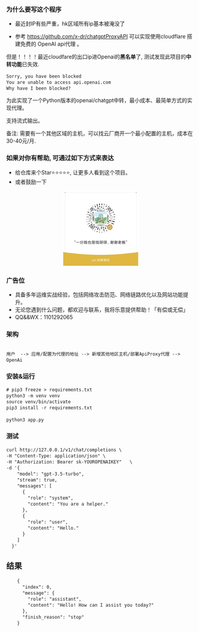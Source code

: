 ### 为什么要写这个程序

- 最近封IP有些严重，hk区域所有ip基本被淹没了

- 参考 https://github.com/x-dr/chatgptProxyAPI 可以实现使用cloudflare 搭建免费的 OpenAI api代理 。

但是！！！！最近cloudfare的出口ip进Openai的**黑名单**了, 测试发现此项目的**中转功能**已失效.

```
Sorry, you have been blocked
You are unable to access api.openai.com
Why have I been blocked?
```

为此实现了一个Python版本的openai/chatgpt中转，最小成本、最简单方式的实现代理。

支持流式输出。

备注: 需要有一个其他区域的主机，可以找云厂商开一个最小配置的主机，成本在30-40元/月.

### 如果对你有帮助, 可通过如下方式来表达

- 给仓库来个Star⭐️⭐️⭐️⭐️⭐️, 让更多人看到这个项目。
- 或者鼓励一下

<p align="center">
  <img src="./images/zanshangma.jpg" width="200" height="200">
</p>

### 广告位

- 具备多年运维实战经验，包括网络攻击防范、网络链路优化以及网站功能提升。
- 无论您遇到什么问题，都欢迎与联系，我将乐意提供帮助！「有偿或无偿」
- QQ&&WX：1101292065


### 架构

```shell

用户  --> 应用/配置为代理的地址 --> 新增其他地区主机/部署ApiProxy代理 --> OpenAi 

```

### 安装&运行

```shell
# pip3 freeze > requirements.txt
python3 -m venv venv
source venv/bin/activate
pip3 install -r requirements.txt

python3 app.py

```

### 测试

```shell
curl http://127.0.0.1/v1/chat/completions \
-H "Content-Type: application/json" \
-H "Authorization: Bearer sk-YOUROPENAIKEY"   \
-d '{
    "model": "gpt-3.5-turbo",
    "stream": true,
    "messages": [
      {
        "role": "system",
        "content": "You are a helper."
      },
      {
        "role": "user",
        "content": "Hello."
      }
    ]
  }'
```

## 结果

```shell
    {
      "index": 0,
      "message": {
        "role": "assistant",
        "content": "Hello! How can I assist you today?"
      },
      "finish_reason": "stop"
    }
```



